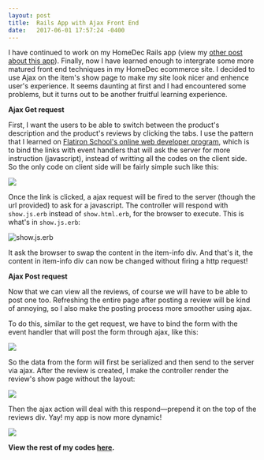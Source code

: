 ```yaml
---
layout: post
title:  Rails App with Ajax Front End
date:   2017-06-01 17:57:24 -0400
---
```



I have continued to work on my HomeDec Rails app (view my [other post about this app](http://johnsontai.com/2017/05/11/building_a_rails_app_using_devise_omniauth_pundit_and_nested_forms/)). Finally, now I have learned enough to intergrate some more matured front end techniques in my HomeDec ecommerce site. I decided to use Ajax on the item's show page to make my site look nicer and enhence user's experience. It seems daunting at first and I had encountered some problems, but it turns out to be another fruitful learning experience. 

**Ajax Get request**

First, I want the users to be able to switch between the product's description and the product's reviews by clicking the tabs. I use the pattern that I learned on [Flatiron School's online web developer program](https://flatironschool.com/campuses/online/), which is to bind the links with event handlers that will ask the server for more instruction (javascript), instead of writting all the codes on the client side. So the only code on client side will be fairly simple such like this:

![](https://www.dropbox.com/s/mhe8sjdoyuzldzu/%E8%9E%A2%E5%B9%95%E5%BF%AB%E7%85%A7%202017-06-01%20%E4%B8%8B%E5%8D%882.07.00.png?raw=1)

Once the link is clicked, a ajax request will be fired to the server (though the url provided) to ask for a javascript. The controller will respond with `show.js.erb` instead of `show.html.erb`, for the browser to execute. This is what's in `show.js.erb`:

![show.js.erb](https://www.dropbox.com/s/gow72zvzoa46ktq/%E8%9E%A2%E5%B9%95%E5%BF%AB%E7%85%A7%202017-06-01%20%E4%B8%8B%E5%8D%881.53.43.png?raw=1)

It ask the browser to swap the content in the item-info div. And that's it, the content in item-info div can now be changed without firing a http request!

**Ajax Post request**

Now that we can view all the reviews, of course we will have to be able to post one too. Refreshing the entire page after posting a review will be kind of annoying, so I also make the posting process more smoother using ajax.

To do this, similar to the get request, we have to bind the form with the event handler that will post the form through ajax, like this: 

![](https://www.dropbox.com/s/qx4ebkmc5dmacrb/%E8%9E%A2%E5%B9%95%E5%BF%AB%E7%85%A7%202017-06-01%20%E4%B8%8B%E5%8D%882.23.27.png?raw=1)

So the data from the form will first be serialized and then send to the server via ajax. After the review is created, I make the controller render the review's show page without the layout:

![](https://www.dropbox.com/s/2rgs1mf3ezl53re/%E8%9E%A2%E5%B9%95%E5%BF%AB%E7%85%A7%202017-06-01%20%E4%B8%8B%E5%8D%882.34.42.png?raw=1)

Then the ajax action will deal with this respond—prepend it on the top of the reviews div. Yay! my app is now more dynamic!

![](https://media.giphy.com/media/1mtIX6fY83Hji/giphy.gif)

**View the rest of my codes [here](https://github.com/johnsont426/online-store).**

